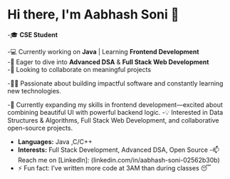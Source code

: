 # Hi there, I'm Aabhash Soni 👋

-🎓 **CSE Student** 

-💻 Currently working on **Java** | Learning **Frontend Development**  
-🌱 Eager to dive into **Advanced DSA** & **Full Stack Web Development**  
-🤝 Looking to collaborate on meaningful projects

-👨‍💻 Passionate about building impactful software and constantly learning new technologies.

-🔭 Currently expanding my skills in frontend development—excited about combining beautiful UI with powerful backend logic.
-💡 Interested in Data Structures & Algorithms, Full Stack Web Development, and collaborative open-source projects.
- **Languages:** Java ,C/C++
- **Interests:** Full Stack Development, Advanced DSA, Open Source
-📫 Reach me on [LinkedIn]: (linkedin.com/in/aabhash-soni-02562b30b)
- ⚡ Fun fact: I’ve written more code at 3AM than during classes 😴
